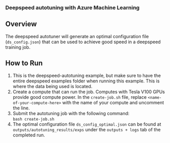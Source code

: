 ### Deepspeed autotuning with Azure Machine Learning
## Overview
The deepspeed autotuner will generate an optimal configuration file (``ds_config.json``) that can be used to achieve good speed in a deepspeed training job.
## How to Run
1. This is the deepspeed-autotuning example, but make sure to have the entire deepspeed examples folder when running this example. This is where the data being used is located.
2. Create a compute that can run the job. Computes with Tesla V100 GPUs provide good compute power. In the ``create-job.sh`` file, replace ``<name-of-your-compute-here>`` with the name of your compute and uncomment the line.
3. Submit the autotuning job with the following command:<br />
```bash create-job.sh```
4. The optimal configuration file ``ds_config_optimal.json`` can be found at ``outputs/autotuning_results/exps`` under the ``outputs + logs`` tab of the completed run.